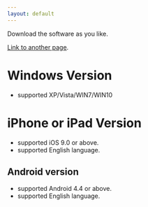 ```yaml
---
layout: default
---
```


Download the software as you like.

[Link to another page](./another-page.html).

# Windows Version

* supported XP/Vista/WIN7/WIN10

# iPhone or iPad Version

* supported iOS 9.0 or above.
* supported English language.

## Android version

* supported Android 4.4 or above.
* supported English language.
